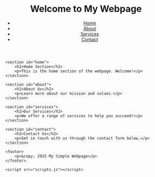 <!DOCTYPE html>
<html lang="en">
<head>
    <meta charset="UTF-8">
    <meta name="viewport" content="width=device-width, initial-scale=1.0">
    <title>My Simple Webpage</title>
    <link rel="stylesheet" href="styles.css">
</head>
<body>
    <header>
        <h1>Welcome to My Webpage</h1>
        <nav>
            <ul>
                <li><a href="#home">Home</a></li>
                <li><a href="#about">About</a></li>
                <li><a href="#services">Services</a></li>
                <li><a href="#contact">Contact</a></li>
            </ul>
        </nav>
    </header>
    
    <section id="home">
        <h2>Home Section</h2>
        <p>This is the home section of the webpage. Welcome!</p>
    </section>
    
    <section id="about">
        <h2>About Us</h2>
        <p>Learn more about our mission and values.</p>
    </section>
    
    <section id="services">
        <h2>Our Services</h2>
        <p>We offer a range of services to help you succeed!</p>
    </section>
    
    <section id="contact">
        <h2>Contact Us</h2>
        <p>Get in touch with us through the contact form below.</p>
    </section>
    
    <footer>
        <p>&copy; 2025 My Simple Webpage</p>
    </footer>

    <script src="scripts.js"></script>
</body>
</html>
